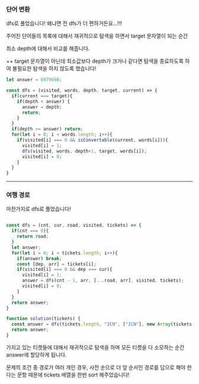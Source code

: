### 단어 변환

dfs로 풀었습니다! 왜냐면 전 dfs가 더 편하거든요...!!!

주어진 단어들의 목록에 대해서 재귀적으로 탐색을 하면서 target 문자열이 되는 순간

최소 depth에 대해서 비교를 해줍니다. 

++ target 문자열이 아닌데 최소값보다 depth가 크거나 같다면 탐색을 종료하도록 하여 불필요한 탐색을 하지 않도록 했습니다!

```js
let answer = 8979698;

const dfs = (visited, words, depth, target, current) => {
  if(current === target){
    if(depth < answer) {
      answer = depth;
      return;
    }
  }
  if(depth >= answer) return;
  for(let i = 0; i < words.length; i++){
    if(visited[i] === 0 && isConvertable(current, words[i])){
      visited[i] = 1;
      dfs(visited, words, depth+1, target, words[i]);
      visited[i] = 0;
    }
  }
}
```

------



### 여행 경로

마찬가지로 dfs로 풀었습니다! 

```js

const dfs = (cnt, cur, road, visited, tickets) => {
  if(cnt === 0){
    return road;
  }
  let answer;
  for(let i = 0; i < tickets.length; i++){
    if(answer) break;
    const [dep, arr] = tickets[i];
    if(visited[i] === 0 && dep === cur){
      visited[i] = 1;
      answer = dfs(cnt - 1, arr, [...road, arr], visited, tickets);
      visited[i] = 0;
    }
  }
  return answer;
}

function solution(tickets) {
  const answer = dfs(tickets.length, "ICN", ["ICN"], new Array(tickets.length).fill(0), tickets.sort());
  return answer;
}
```

가지고 있는 티켓들에 대해서 재귀적으로 탐색을 하며 모든 티켓을 다 소모하는 순간 answer에 할당하게 됩니다.

문제의 조건 중 경로가 여러 개인 경우, 사전 순으로 더 앞 순서인 경로를 답으로 해야 한다는 문항 때문에 tickets 배열을 한번 sort 해주었습니다!